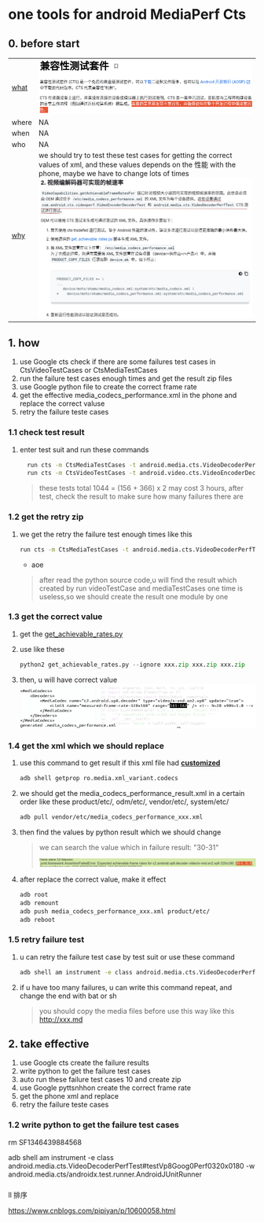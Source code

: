 # one tools for android MediaPerf Cts

## 0. before start

|                                                              |                                                              |
| ------------------------------------------------------------ | ------------------------------------------------------------ |
| [what](https://source.android.com/compatibility/cts)         | ![image-20220323214410721](CTS_perf_tools.assets/image-20220323214410721.png) |
| where                                                        | NA                                                           |
| when                                                         | NA                                                           |
| who                                                          | NA                                                           |
| [why](https://source.android.com/devices/media/oem#2_achievable_frame_rates_for_video_codecs) | we should try to test these test cases for getting the correct values of xml, and these values depends on the 性能 with the phone, maybe we have to change lots of times ![image-20220323215921438](CTS_perf_tools.assets/image-20220323215921438.png) |

## 1. how

1. use Google cts check if there are some failures test cases in CtsVideoTestCases or CtsMediaTestCases
2. run the failure test cases enough times and get the result zip files
4. use Google python file to create the correct frame rate
5. get the effective media_codecs_performance.xml in the phone and replace the correct valuse
6. retry the failure teste cases

### 1.1 check test result

1. enter test suit and run these commands
   ```sh
     run cts -m CtsMediaTestCases -t android.media.cts.VideoDecoderPerfTest
     run cts -m CtsVideoTestCases -t android.video.cts.VideoEncoderDecoderTest
   ```
   > these tests total  1044 = (156 + 366) x 2  may cost 3 hours, after test, check the result to make sure how many failures there are

### 1.2 get the retry zip

1. we get the retry the failure test enough times like this
   ```sh
   run cts -m CtsMediaTestCases -t android.media.cts.VideoDecoderPerfTest#testVp8Goog0Perf0320x0180 --retry-strategy ITERATIONS --max-testcase-run-count 10  
   ```
   
   - aoe
   
   > after read the python source code,u will find the result which created by run videoTestCase and mediaTestCases one time is useless,so we should create the result one module by one 

### 1.3 get the correct value

1. get the [get_achievable_rates.py](https://cs.android.com/android/platform/superproject/+/master:cts/tools/cts-media/get_achievable_rates.py)

2. use like these

   ```python
   python2 get_achievable_rates.py --ignore xxx.zip xxx.zip xxx.zip
   ```
3. then, u will have correct value
   ![image-20220323232035512](CTS_perf_tools.assets/image-20220323232035512.png)


### 1.4 get the xml which we should replace

1. use this command to get result if this xml file had [**customized**](https://android-review.googlesource.com/c/platform/frameworks/av/+/1253068)
   ```sh
   adb shell getprop ro.media.xml_variant.codecs
   ```
2. we should get the media_codecs_performance_result.xml in a certain order like these product/etc/, odm/etc/, vendor/etc/, system/etc/
   ```sh
   adb pull vendor/etc/media_codecs_performance_xxx.xml
   ```
3. then find the values by python result which we should change
   > we can search the value which in failure result: "30-31"
   >
   > ![image-20220323234352239](CTS_perf_tools.assets/image-20220323234352239.png)

4. after replace the correct value, make it effect

   ```sh
   adb root
   adb remount
   adb push media_codecs_performance_xxx.xml product/etc/
   adb reboot
   ```

### 1.5 retry failure test

1. u can retry the failure test case by test suit or use these command
   ```sh
   adb shell am instrument -e class android.media.cts.VideoDecoderPerfTest#testVp8Goog0Perf0320x0180 -w android.media.cts/androidx.test.runner.AndroidJUnitRunner
   ```
   
2. if u have too many failures, u can write this command repeat, and change the end with bat or sh

   > you should copy the media files before use this way like this http://xxx.md

## 2. take effective

1. use Google cts create the failure results
2. write python to get the failure test cases
3. auto run these failure test cases 10 and create zip
4. use Google pyttsnhhon create the correct frame rate
5. get the phone xml and replace
6. retry the failure teste cases

### 1.2 write python to get the failure test cases

rm SF1346439884568

adb shell am instrument -e class android.media.cts.VideoDecoderPerfTest#testVp8Goog0Perf0320x0180 -w android.media.cts/androidx.test.runner.AndroidJUnitRunner

### 



ll 排序

https://www.cnblogs.com/pipiyan/p/10600058.html